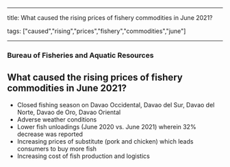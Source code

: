 
---

title: What caused the rising prices of fishery commodities in June 2021?

tags: ["caused","rising","prices","fishery","commodities","june"]

---

### Bureau of Fisheries and Aquatic Resources

## What caused the rising prices of fishery commodities in June 2021?


 - Closed fishing season on Davao Occidental, Davao del Sur, Davao del Norte, Davao de Oro, Davao Oriental
 - Adverse weather conditions
 - Lower fish unloadings (June 2020 vs. June 2021) wherein 32% decrease was reported
 - Increasing prices of substitute (pork and chicken) which leads consumers to buy more fish
 - Increasing cost of fish production and logistics
